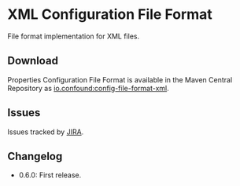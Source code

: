 # XML Configuration File Format

File format implementation for XML files.

## Download

Properties Configuration File Format is available in the Maven Central Repository as [io.confound:config-file-format-xml](https://search.maven.org/#search%7Cga%7C1%7Cg%3A%22oi.confound%22%20AND%20a%3A%config-file-format-xml%22).

## Issues

Issues tracked by [JIRA](https://globalmentor.atlassian.net/projects/CONFOUND).

## Changelog

- 0.6.0: First release.
